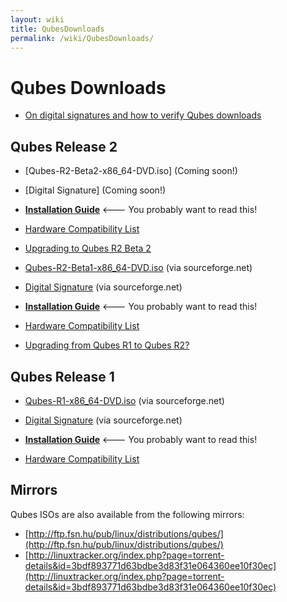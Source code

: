 ```yaml
---
layout: wiki
title: QubesDownloads
permalink: /wiki/QubesDownloads/
---
```


Qubes Downloads
===============

-   [On digital signatures and how to verify Qubes downloads](/wiki/VerifyingSignatures)

Qubes Release 2
---------------

-   [Qubes-R2-Beta2-x86\_64-DVD.iso] (Coming soon!)
-   [Digital Signature] (Coming soon!)

-   **[Installation Guide](/wiki/InstallationGuideR2B2)** \<--- You probably want to read this!
-   [Hardware Compatibility List](/wiki/HCL)
-   [Upgrading to Qubes R2 Beta 2](/wiki/UpgradeToR2B2)

-   [​Qubes-R2-Beta1-x86\_64-DVD.iso](http://sourceforge.net/projects/qubesos/files/Qubes-R2-Beta1-x86_64-DVD.iso/download) (via sourceforge.net)
-   [​Digital Signature](http://sourceforge.net/projects/qubesos/files/Qubes-R2-Beta1-x86_64-DVD.iso.asc/download) (via sourceforge.net)

-   **[Installation Guide](/wiki/InstallationGuideR2B1)** \<--- You probably want to read this!
-   [Hardware Compatibility List](/wiki/HCL)
-   [Upgrading from Qubes R1 to Qubes R2?](/wiki/UpgradeToR2)

Qubes Release 1
---------------

-   [​Qubes-R1-x86\_64-DVD.iso](http://sourceforge.net/projects/qubesos/files/Qubes-R1-x86_64-DVD.iso/download) (via sourceforge.net)
-   [​Digital Signature](http://sourceforge.net/projects/qubesos/files/Qubes-R1-x86_64-DVD.iso.asc/download) (via sourceforge.net)

-   **[Installation Guide](/wiki/InstallationGuide)** \<--- You probably want to read this!
-   [Hardware Compatibility List](/wiki/HCL)

Mirrors
-------

Qubes ISOs are also available from the following mirrors:

-   [​http://ftp.fsn.hu/pub/linux/distributions/qubes/](http://ftp.fsn.hu/pub/linux/distributions/qubes/)
-   [​http://linuxtracker.org/index.php?page=torrent-details&id=3bdf893771d63bdbe3d83f31e064360ee10f30ec](http://linuxtracker.org/index.php?page=torrent-details&id=3bdf893771d63bdbe3d83f31e064360ee10f30ec)

